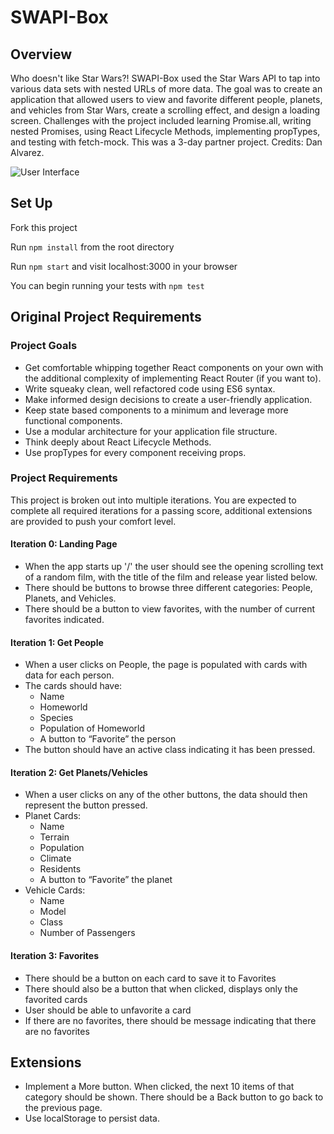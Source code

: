 # SWAPI-Box


## Overview

Who doesn't like Star Wars?! SWAPI-Box used the Star Wars API to tap into various data sets with nested URLs of more data. The goal was to create an application that allowed users to view and favorite different people, planets, and vehicles from Star Wars, create a scrolling effect, and design a loading screen. Challenges with the project included learning Promise.all, writing nested Promises, using React Lifecycle Methods, implementing propTypes, and testing with fetch-mock. This was a 3-day partner project. Credits: Dan Alvarez.


![User Interface](https://i.imgur.com/dFlmnE6.png)


## Set Up

Fork this project

Run `npm install` from the root directory

Run `npm start` and visit localhost:3000 in your browser

You can begin running your tests with `npm test`

## Original Project Requirements 

### Project Goals

* Get comfortable whipping together React components on your own with the additional complexity of implementing React Router (if you want to).
* Write squeaky clean, well refactored code using ES6 syntax.
* Make informed design decisions to create a user-friendly application.
* Keep state based components to a minimum and leverage more functional components.
* Use a modular architecture for your application file structure.
* Think deeply about React Lifecycle Methods.
* Use propTypes for every component receiving props.

### Project Requirements

This project is broken out into multiple iterations. You are expected to complete all required iterations for a passing score, additional extensions are provided to push your comfort level.  

#### Iteration 0: Landing Page
* When the app starts up '/' the user should see the opening scrolling text of a random film, with the title of the film and release year listed below.
* There should be buttons to browse three different categories: People, Planets, and Vehicles.
* There should be a button to view favorites, with the number of current favorites indicated.

#### Iteration 1: Get People
* When a user clicks on People, the page is populated with cards with data for each person.
* The cards should have:
	- Name
	- Homeworld
	- Species
	- Population of Homeworld
	- A button to “Favorite” the person
* The button should have an active class indicating it has been pressed.

#### Iteration 2: Get Planets/Vehicles
* When a user clicks on any of the other buttons, the data should then represent the button pressed.
* Planet Cards:
	- Name
	- Terrain
	- Population
	- Climate
	- Residents
	- A button to “Favorite” the planet
* Vehicle Cards:
	- Name
	- Model
	- Class
	- Number of Passengers

#### Iteration 3: Favorites
* There should be a button on each card to save it to Favorites
* There should also be a button that when clicked, displays only the favorited cards
* User should be able to unfavorite a card
* If there are no favorites, there should be message indicating that there are no favorites

## Extensions

* Implement a More button. When clicked, the next 10 items of that category should be shown. There should be a Back button to go back to the previous page.
* Use localStorage to persist data.
